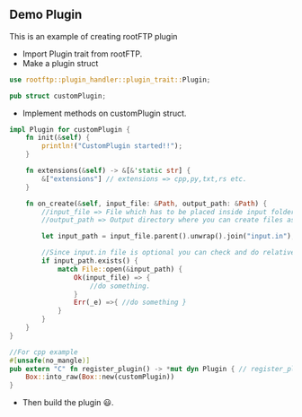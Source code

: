 ## Demo Plugin
This is an example of creating rootFTP plugin

- Import Plugin trait from rootFTP.
- Make a plugin struct
```rust
use rootftp::plugin_handler::plugin_trait::Plugin;

pub struct customPlugin;
  ```
- Implement methods on customPlugin struct.
```rust
impl Plugin for customPlugin {
    fn init(&self) {
        println!("CustomPlugin started!!");
    }

    fn extensions(&self) -> &[&'static str] {
        &["extensions"] // extensions => cpp,py,txt,rs etc.
    }

    fn on_create(&self, input_file: &Path, output_path: &Path) {
        //input_file => File which has to be placed inside input folder of that extension.
        //output_path => Output directory where you can create files as output.

        let input_path = input_file.parent().unwrap().join("input.in");

        //Since input.in file is optional you can check and do relative work with it.
        if input_path.exists() {
            match File::open(&input_path) {
                Ok(input_file) => {
                    //do something.
                }
                Err(_e) =>{ //do something }
            }
        }
    }
}

//For cpp example
#[unsafe(no_mangle)]
pub extern "C" fn register_plugin() -> *mut dyn Plugin { // register_plugin is case-sensitive.
    Box::into_raw(Box::new(customPlugin))
}
```
- Then build the plugin 😃.

